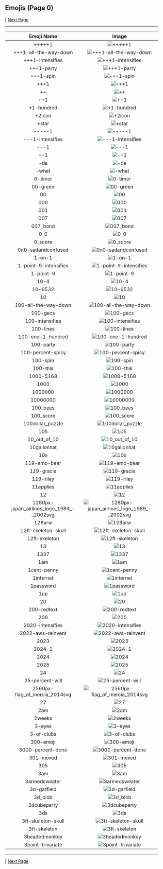 
## Emojis (Page 0)


  | [Next Page](/docs/hc/page-4-0001.md)

<hr />

|Emoji Name|Image|
| :-: | :-: |
|+++++1| ![+++++1](/emojis/hc/+++++1.png)|
|+++1-all-the-way-down| ![+++1-all-the-way-down](/emojis/hc/+++1-all-the-way-down.gif)|
|+++1-intensifies| ![+++1-intensifies](/emojis/hc/+++1-intensifies.gif)|
|+++1-party| ![+++1-party](/emojis/hc/+++1-party.gif)|
|+++1-spin| ![+++1-spin](/emojis/hc/+++1-spin.gif)|
|+++1| ![+++1](/emojis/hc/+++1.png)|
|++| ![++](/emojis/hc/++.gif)|
|++1| ![++1](/emojis/hc/++1.png)|
|+1-hundred| ![+1-hundred](/emojis/hc/+1-hundred.png)|
|+2icon| ![+2icon](/emojis/hc/+2icon.png)|
|+star| ![+star](/emojis/hc/+star.png)|
|-----1| ![-----1](/emojis/hc/-----1.png)|
|---1-intensifies| ![---1-intensifies](/emojis/hc/---1-intensifies.gif)|
|---1| ![---1](/emojis/hc/---1.png)|
|--1| ![--1](/emojis/hc/--1.png)|
|-da| ![-da](/emojis/hc/-da.png)|
|-what| ![-what](/emojis/hc/-what.png)|
|0-timer| ![0-timer](/emojis/hc/0-timer.png)|
|00-green| ![00-green](/emojis/hc/00-green.png)|
|00| ![00](/emojis/hc/00.png)|
|000| ![000](/emojis/hc/000.png)|
|001| ![001](/emojis/hc/001.png)|
|007| ![007](/emojis/hc/007.png)|
|007_bond| ![007_bond](/emojis/hc/007_bond.gif)|
|0_0| ![0_0](/emojis/hc/0_0.gif)|
|0_score| ![0_score](/emojis/hc/0_score.gif)|
|0n0-sadandconfused| ![0n0-sadandconfused](/emojis/hc/0n0-sadandconfused.png)|
|1-on-1| ![1-on-1](/emojis/hc/1-on-1.png)|
|1-point-9-intensifies| ![1-point-9-intensifies](/emojis/hc/1-point-9-intensifies.gif)|
|1-point-9| ![1-point-9](/emojis/hc/1-point-9.png)|
|10-4| ![10-4](/emojis/hc/10-4.png)|
|10-6532| ![10-6532](/emojis/hc/10-6532.png)|
|10| ![10](/emojis/hc/10.gif)|
|100-all-the-way-down| ![100-all-the-way-down](/emojis/hc/100-all-the-way-down.gif)|
|100-gecs| ![100-gecs](/emojis/hc/100-gecs.png)|
|100-intensifies| ![100-intensifies](/emojis/hc/100-intensifies.gif)|
|100-lines| ![100-lines](/emojis/hc/100-lines.gif)|
|100-one-1-hundred| ![100-one-1-hundred](/emojis/hc/100-one-1-hundred.gif)|
|100-party| ![100-party](/emojis/hc/100-party.gif)|
|100-percent-spicy| ![100-percent-spicy](/emojis/hc/100-percent-spicy.png)|
|100-spin| ![100-spin](/emojis/hc/100-spin.gif)|
|100-this| ![100-this](/emojis/hc/100-this.png)|
|1000-5168| ![1000-5168](/emojis/hc/1000-5168.png)|
|1000| ![1000](/emojis/hc/1000.png)|
|1000000| ![1000000](/emojis/hc/1000000.png)|
|10000000| ![10000000](/emojis/hc/10000000.gif)|
|100_bees| ![100_bees](/emojis/hc/100_bees.png)|
|100_score| ![100_score](/emojis/hc/100_score.gif)|
|100dollar_puzzle| ![100dollar_puzzle](/emojis/hc/100dollar_puzzle.jpg)|
|105| ![105](/emojis/hc/105.png)|
|10_out_of_10| ![10_out_of_10](/emojis/hc/10_out_of_10.gif)|
|10gallonhat| ![10gallonhat](/emojis/hc/10gallonhat.png)|
|10x| ![10x](/emojis/hc/10x.png)|
|119-emo-bear| ![119-emo-bear](/emojis/hc/119-emo-bear.jpg)|
|119-gracie| ![119-gracie](/emojis/hc/119-gracie.jpg)|
|119-riley| ![119-riley](/emojis/hc/119-riley.jpg)|
|11applies| ![11applies](/emojis/hc/11applies.png)|
|12| ![12](/emojis/hc/12.png)|
|1280px-japan_airlines_logo_1989_-_2002svg| ![1280px-japan_airlines_logo_1989_-_2002svg](/emojis/hc/1280px-japan_airlines_logo_1989_-_2002svg.png)|
|128arw| ![128arw](/emojis/hc/128arw.jpg)|
|12ft-skeleton-skull| ![12ft-skeleton-skull](/emojis/hc/12ft-skeleton-skull.png)|
|12ft-skeleton| ![12ft-skeleton](/emojis/hc/12ft-skeleton.png)|
|13| ![13](/emojis/hc/13.gif)|
|1337| ![1337](/emojis/hc/1337.png)|
|1am| ![1am](/emojis/hc/1am.png)|
|1cent-penny| ![1cent-penny](/emojis/hc/1cent-penny.png)|
|1internet| ![1internet](/emojis/hc/1internet.png)|
|1password| ![1password](/emojis/hc/1password.png)|
|1up| ![1up](/emojis/hc/1up.png)|
|20| ![20](/emojis/hc/20.png)|
|200-redtext| ![200-redtext](/emojis/hc/200-redtext.png)|
|200| ![200](/emojis/hc/200.jpg)|
|2020-intensifies| ![2020-intensifies](/emojis/hc/2020-intensifies.gif)|
|2022-aws-reinvent| ![2022-aws-reinvent](/emojis/hc/2022-aws-reinvent.jpg)|
|2023| ![2023](/emojis/hc/2023.png)|
|2024-1| ![2024-1](/emojis/hc/2024-1.png)|
|2024| ![2024](/emojis/hc/2024.png)|
|2025| ![2025](/emojis/hc/2025.png)|
|24| ![24](/emojis/hc/24.png)|
|25-percent-will| ![25-percent-will](/emojis/hc/25-percent-will.jpg)|
|2560px-flag_of_mercia_2014svg| ![2560px-flag_of_mercia_2014svg](/emojis/hc/2560px-flag_of_mercia_2014svg.png)|
|27| ![27](/emojis/hc/27.png)|
|2am| ![2am](/emojis/hc/2am.png)|
|2weeks| ![2weeks](/emojis/hc/2weeks.gif)|
|3-eyes| ![3-eyes](/emojis/hc/3-eyes.jpg)|
|3-of-clubs| ![3-of-clubs](/emojis/hc/3-of-clubs.png)|
|300-emoji| ![300-emoji](/emojis/hc/300-emoji.jpg)|
|3000-percent-done| ![3000-percent-done](/emojis/hc/3000-percent-done.png)|
|301-moved| ![301-moved](/emojis/hc/301-moved.jpg)|
|305| ![305](/emojis/hc/305.png)|
|3am| ![3am](/emojis/hc/3am.png)|
|3armedsweater| ![3armedsweater](/emojis/hc/3armedsweater.jpg)|
|3d-garfield| ![3d-garfield](/emojis/hc/3d-garfield.png)|
|3d_blob| ![3d_blob](/emojis/hc/3d_blob.png)|
|3dcubeparty| ![3dcubeparty](/emojis/hc/3dcubeparty.gif)|
|3ds| ![3ds](/emojis/hc/3ds.jpg)|
|3ft-skeleton-skull| ![3ft-skeleton-skull](/emojis/hc/3ft-skeleton-skull.png)|
|3ft-skeleton| ![3ft-skeleton](/emojis/hc/3ft-skeleton.png)|
|3headedmonkey| ![3headedmonkey](/emojis/hc/3headedmonkey.jpg)|
|3point-trivariate| ![3point-trivariate](/emojis/hc/3point-trivariate.png)|

<hr/>


  | [Next Page](/docs/hc/page-4-0001.md)
